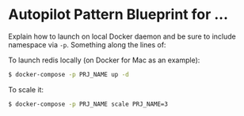 # Autopilot Pattern Blueprint for ...

Explain how to launch on local Docker daemon and be sure to include namespace via `-p`. Something along the lines of:

To launch redis locally (on Docker for Mac as an example):

```bash
$ docker-compose -p PRJ_NAME up -d
```

To scale it:

```bash
$ docker-compose -p PRJ_NAME scale PRJ_NAME=3
```
